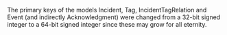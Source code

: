The primary keys of the models Incident, Tag, IncidentTagRelation and Event
(and indirectly Acknowledgment) were changed from a 32-bit signed integer to
a 64-bit signed integer since these may grow for all eternity.

